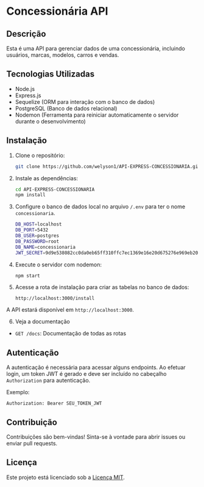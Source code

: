 # Concessionária API

## Descrição

Esta é uma API para gerenciar dados de uma concessionária, incluindo usuários, marcas, modelos, carros e vendas.

## Tecnologias Utilizadas

- Node.js
- Express.js
- Sequelize (ORM para interação com o banco de dados)
- PostgreSQL (Banco de dados relacional)
- Nodemon (Ferramenta para reiniciar automaticamente o servidor durante o desenvolvimento)

## Instalação

1. Clone o repositório:

   ```bash
   git clone https://github.com/welyson1/API-EXPRESS-CONCESSIONARIA.git
   ```

2. Instale as dependências:

   ```bash
   cd API-EXPRESS-CONCESSIONARIA
   npm install
   ```

3. Configure o banco de dados local no arquivo `/.env` para ter o nome `concessionaria`.
    ```bash
    DB_HOST=localhost
    DB_PORT=5432
    DB_USER=postgres
    DB_PASSWORD=root
    DB_NAME=concessionaria
    JWT_SECRET=9d9e538082cc0da0eb65ff310ffc7ec1369e16e20d675276e969eb20d34944c2 // Ou mude para uma de sua preferencia
   ```

4. Execute o servidor com nodemon:

   ```bash
   npm start
   ```

5. Acesse a rota de instalação para criar as tabelas no banco de dados:

   ```
   http://localhost:3000/install
   ```

A API estará disponível em `http://localhost:3000`.

6. Veja a documentação

- `GET /docs`: Documentação de todas as rotas

## Autenticação

A autenticação é necessária para acessar alguns endpoints. Ao efetuar login, um token JWT é gerado e deve ser incluído no cabeçalho `Authorization` para autenticação.

Exemplo:

```
Authorization: Bearer SEU_TOKEN_JWT
```

## Contribuição

Contribuições são bem-vindas! Sinta-se à vontade para abrir issues ou enviar pull requests.

## Licença

Este projeto está licenciado sob a [Licença MIT](LICENSE).